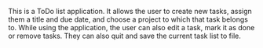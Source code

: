 
This is a ToDo list application. It allows the user to
create new tasks, assign them a title and due date, and choose a project to which
that task belongs to. While using the application, the user can also edit a task, mark it as done or
remove tasks. They can also quit and save the current task list to file.
